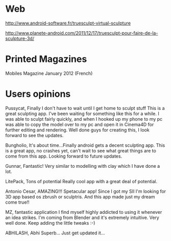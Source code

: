 # Web #
http://www.android-software.fr/truesculpt-virtual-sculpture

http://www.planete-android.com/2011/12/17/truesculpt-pour-faire-de-la-sculpture-3d/

# Printed Magazines #

Mobiles Magazine January 2012 (French)

# Users opinions #

Pussycat,
Finally I don't have to wait until I get home to sculpt stuff	This is a great sculpting app. I've been waiting for something like this for a while. I was able to sculpt fairly quickly, and when I hooked up my phone to my pc was able to copy the model over to my pc and open it in Cinema4D for further editing and rendering. Well done guys for creating this, I look forward to see the updates.


Bungholio,
It's about time...Finally android gets a decent sculpting app. This is a great app, no crashes yet, can't wait to see what great things are to come from this app. Looking forward to future updates.


Gunnar,
Fantastic! Very similar to modelling with clay which I have done a lot.


LitePack,
Tons of potential Really cool app with a great deal of potential.


Antonio Cesar,
AMAZING!!!	Spetacular app! Since I got my SII I'm looking for 3D app based os zbrush or sculptris. And this app made just my dream come true!!


MZ,
fantastic application I find myself highly addicted to using it whenever an idea strikes. I'm coming from Blender and it's extremely intuitive. Very well done. Keep adding the little tweaks :-)


ABHILASH,
Abhi	Superb... Just get updated it...